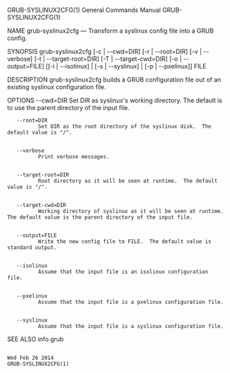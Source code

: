 GRUB-SYSLINUX2CFG(1)                                                                       General Commands Manual                                                                       GRUB-SYSLINUX2CFG(1)



NAME
       grub-syslinux2cfg — Transform a syslinux config file into a GRUB config.


SYNOPSIS
       grub-syslinux2cfg [-c | --cwd=DIR] [-r | --root=DIR] [-v | --verbose]
                         [-t | --target-root=DIR] [-T | --target-cwd=DIR]
                         [-o | --output=FILE] [[-i | --isolinux] |
                                               [-s | --syslinux] |
                                               [-p | --pxelinux]] FILE


DESCRIPTION
       grub-syslinux2cfg builds a GRUB configuration file out of an existing syslinux configuration file.


OPTIONS
       --cwd=DIR
              Set DIR as syslinux's working directory.  The default is to use the parent directory of the input file.


       --root=DIR
              Set DIR as the root directory of the syslinux disk.  The default value is "/".


       --verbose
              Print verbose messages.


       --target-root=DIR
              Root directory as it will be seen at runtime.  The default value is "/".


       --target-cwd=DIR
              Working directory of syslinux as it will be seen at runtime.  The default value is the parent directory of the input file.


       --output=FILE
              Write the new config file to FILE.  The default value is standard output.


       --isolinux
              Assume that the input file is an isolinux configuration file.


       --pxelinux
              Assume that the input file is a pxelinux configuration file.


       --syslinux
              Assume that the input file is a syslinux configuration file.


SEE ALSO
       info grub



                                                                                               Wed Feb 26 2014                                                                           GRUB-SYSLINUX2CFG(1)
